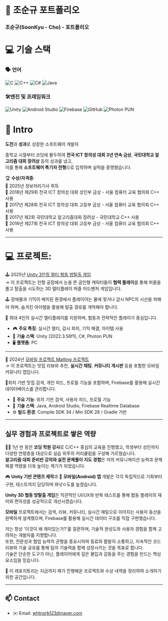 # 👋 조순규 포트폴리오
### 조순규(SoonKyu - Cho) - 포트폴리오

# 💻 기술 스택  

### 🗣️ 언어  
![C](https://img.shields.io/badge/C-A8B9CC?style=flat&logo=c&logoColor=white)
![C++](https://img.shields.io/badge/C++-00599C?style=flat&logo=c%2B%2B&logoColor=white)
![C#](https://img.shields.io/badge/C%23-239120?style=flat-square&logo=c-sharp&logoColor=white)
![Java](https://img.shields.io/badge/Java-007396?style=flat&logo=java&logoColor=white) 

### 🛠️엔진 및 프레임워크  
![Unity](https://img.shields.io/badge/Unity-000000?style=flat&logo=unity&logoColor=white)
![Android Studio](https://img.shields.io/badge/Android%20Studio-3DDC84?style=flat&logo=android-studio&logoColor=white)
![Firebase](https://img.shields.io/badge/Firebase-FFCA28?style=flat&logo=firebase&logoColor=white)
![GitHub](https://img.shields.io/badge/GitHub-181717?style=flat&logo=github&logoColor=white)
![Photon PUN](https://img.shields.io/badge/Photon%20PUN-0082C9?style=flat&logo=data-transfer&logoColor=white)


# 📝  Intro


**도전**과 **성과**로 성장한 소프트웨어 개발자  

중학교 시절부터 코딩에 몰두하여 **전국 ICT 창의성 대회 3년 연속 금상**, **국민대학교 알고리즘 대회 장려상** 등의 성과를 냈고,  
이를 통해 **소프트웨어 특기자 전형**으로 입학하며 실력을 증명했습니다.

🏆 **수상/자격증**:  
   📜 2025년 정보처리기사 취득  
   🥇 2018년 제29회 전국 ICT 창의성 대회 성인부 금상 - 서울 컴퓨터 교육 협의회 C++ 사용  
   🥇 2017년 제28회 전국 ICT 창의성 대회 고등부 금상 - 서울 컴퓨터 교육 협의회 C++ 사용  
   🥉 2017년 제2회  국민대학교 알고리즘대회 장려상    - 국민대학교           C++ 사용  
   🥇 2016년 제27회 전국 ICT 창의성 대회 고등부 금상 - 서울 컴퓨터 교육 협의회 C++ 사용  

---

# 💻 **프로젝트**:  

   🕹️ 2025년 [Unity 3인칭 멀티 협동 방탈출 게임](https://github.com/whtnsrb123/capstone-2025-17)  
  → 이 프로젝트는 인형 공장에서 눈을 뜬 곰인형 캐릭터들이 **협력 플레이**를 통해 퍼즐을 풀고 탈출을 시도하는 3D 멀티플레이 퍼즐 어드벤처 게임입니다.  

   🕹️ 장애물과 기믹이 배치된 환경에서 플레이어는 물에 젖거나 감시 NPC의 시선을 피해야 하며, 숨겨진 아이템을 활용해 탈출 경로를 개척해야 합니다.  

   👥 최대 4인의 실시간 멀티플레이를 지원하며, 협동과 전략적인 플레이가 중심입니다.  

   - 🎮 **주요 특징**: 실시간 멀티, 감시 회피, 기믹 해결, 아이템 사용  
   - 🧱 **기술 스택**: Unity (2022.3.56f1), C#, Photon PUN  
   - 🖥️ **플랫폼**: PC  

---  

   📱 2024년 [모바일 프로젝트 Matting 프로젝트](https://github.com/whtnsrb123/mobile-project-matting)  
  → 이 프로젝트는 맛집 리뷰와 추천, **실시간 채팅**, **커뮤니티 게시판** 등을 포함한 모바일 커뮤니티 앱입니다.  

📍위치 기반 맛집 검색, 개인 피드, 프로필 기능을 포함하며,  Firebase를 활용해 실시간 데이터베이스를 관리합니다.  

- 📍 **주요 기능**: 위치 기반 검색, 사용자 피드, 프로필 기능  
- 🔧 **기술 스택**: Java, Android Studio, Firebase Realtime Database  
- ⚙️ **빌드 환경**: Compile SDK 34 / Min SDK 28 / Gradle 기반  

---  

## 실무 경험과 프로젝트로 쌓은 역량   

👨‍🏫 1년 반 동안 **코딩 학원 강사**로 C/C++ 중심의 교육을 진행했고, 학생부터 성인까지 다양한 연령층을 대상으로 실습 위주의 커리큘럼을 구성해 가르쳤습니다.  
**알고리즘 대회 준비반 강의와 실전 문제풀이 지도 경험**은 저의 커뮤니케이션 능력과 문제 해결 역량을 더욱 높이는 계기가 되었습니다.  

🎮 **Unity 기반 콘텐츠 제작**과 📱 **모바일(Android) 앱** 개발은 각각 독립적으로 기획부터 구현, 테스트까지 담당하며 와넛ㅇ도를 높였습니다.  

**Unity 3D 협동 방탈출 게임**은 직관적인 UI/UX와 반복 테스트를 통해 협동 플레이의 재미와 편의성을 성공적으로 개선시켰습니다.  

**모바일** 프로젝트에서는 검색, 리뷰, 커뮤니티, 실시간 채팅으로 이어지는 사용자 동선을 완벽하게 설계했으며, Firebase를 활용해 실시간 데이터 구조를 직접 구현했습니다.  

저는 항상 '이것이 왜 재미있는가?'를 질문하며, 기술적 완성도와 사용자 경험을 함께 고려하는 개발자를 지향합니다.  
또한, 전문성과 협업 능력의 균형을 중요시하여 동료와 활발히 소통하고, 지속적인 코드 리뷰와 기술 공유를 통해 팀의 기술력을 함께 성장시키는 것을 목표로 합니다.  
기술은 단순한 도구가 아닌, 플레이어에게 깊은 몰입과 감동을 주는 경험을 만드는 핵심 요소임을 믿습니다.  

📀 이 레포지토리는 지금까지 제가 진행해온 프로젝트와 수상 내역을 정리하여 소개하기 위한 공간입니다.  

---


## 📫 Contact

- ✉️ Email: whtnsrb123@naver.com
